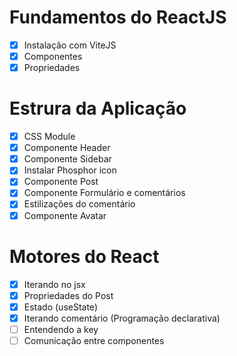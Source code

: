 # Fundamentos do ReactJS

- [X] Instalação com ViteJS
- [X] Componentes 
- [X] Propriedades 

# Estrura da Aplicação

- [X] CSS Module
- [X] Componente Header 
- [X] Componente Sidebar
- [X] Instalar Phosphor icon 
- [X] Componente Post
- [X] Componente Formulário e comentários  
- [X] Estilizações do comentário
- [X] Componente Avatar

# Motores do React

- [X] Iterando no jsx
- [X] Propriedades do Post
- [X] Estado (useState)
- [X] Iterando comentário (Programação declarativa)
- [ ] Entendendo a key 
- [ ] Comunicação entre componentes
